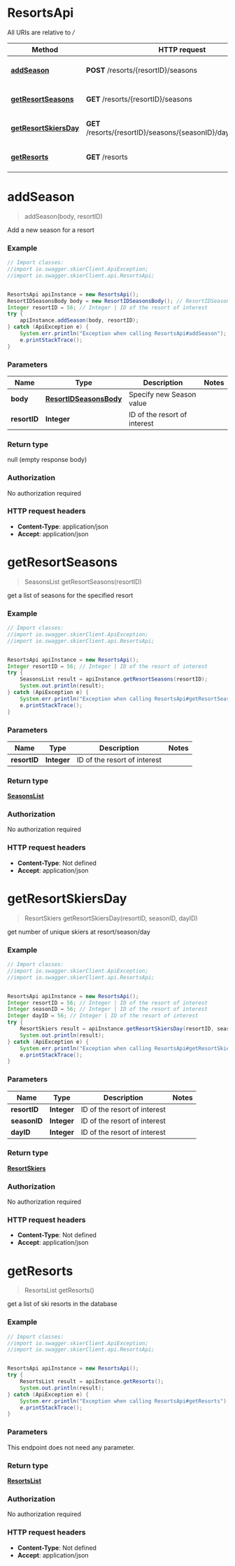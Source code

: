 # ResortsApi

All URIs are relative to */*

Method | HTTP request | Description
------------- | ------------- | -------------
[**addSeason**](ResortsApi.md#addSeason) | **POST** /resorts/{resortID}/seasons | Add a new season for a resort
[**getResortSeasons**](ResortsApi.md#getResortSeasons) | **GET** /resorts/{resortID}/seasons | get a list of seasons for the specified resort
[**getResortSkiersDay**](ResortsApi.md#getResortSkiersDay) | **GET** /resorts/{resortID}/seasons/{seasonID}/day/{dayID}/skiers | get number of unique skiers at resort/season/day
[**getResorts**](ResortsApi.md#getResorts) | **GET** /resorts | get a list of ski resorts in the database

<a name="addSeason"></a>
# **addSeason**
> addSeason(body, resortID)

Add a new season for a resort

### Example
```java
// Import classes:
//import io.swagger.skierClient.ApiException;
//import io.swagger.skierClient.api.ResortsApi;


ResortsApi apiInstance = new ResortsApi();
ResortIDSeasonsBody body = new ResortIDSeasonsBody(); // ResortIDSeasonsBody | Specify new Season value
Integer resortID = 56; // Integer | ID of the resort of interest
try {
    apiInstance.addSeason(body, resortID);
} catch (ApiException e) {
    System.err.println("Exception when calling ResortsApi#addSeason");
    e.printStackTrace();
}
```

### Parameters

Name | Type | Description  | Notes
------------- | ------------- | ------------- | -------------
 **body** | [**ResortIDSeasonsBody**](ResortIDSeasonsBody.md)| Specify new Season value |
 **resortID** | **Integer**| ID of the resort of interest |

### Return type

null (empty response body)

### Authorization

No authorization required

### HTTP request headers

 - **Content-Type**: application/json
 - **Accept**: application/json

<a name="getResortSeasons"></a>
# **getResortSeasons**
> SeasonsList getResortSeasons(resortID)

get a list of seasons for the specified resort

### Example
```java
// Import classes:
//import io.swagger.skierClient.ApiException;
//import io.swagger.skierClient.api.ResortsApi;


ResortsApi apiInstance = new ResortsApi();
Integer resortID = 56; // Integer | ID of the resort of interest
try {
    SeasonsList result = apiInstance.getResortSeasons(resortID);
    System.out.println(result);
} catch (ApiException e) {
    System.err.println("Exception when calling ResortsApi#getResortSeasons");
    e.printStackTrace();
}
```

### Parameters

Name | Type | Description  | Notes
------------- | ------------- | ------------- | -------------
 **resortID** | **Integer**| ID of the resort of interest |

### Return type

[**SeasonsList**](SeasonsList.md)

### Authorization

No authorization required

### HTTP request headers

 - **Content-Type**: Not defined
 - **Accept**: application/json

<a name="getResortSkiersDay"></a>
# **getResortSkiersDay**
> ResortSkiers getResortSkiersDay(resortID, seasonID, dayID)

get number of unique skiers at resort/season/day

### Example
```java
// Import classes:
//import io.swagger.skierClient.ApiException;
//import io.swagger.skierClient.api.ResortsApi;


ResortsApi apiInstance = new ResortsApi();
Integer resortID = 56; // Integer | ID of the resort of interest
Integer seasonID = 56; // Integer | ID of the resort of interest
Integer dayID = 56; // Integer | ID of the resort of interest
try {
    ResortSkiers result = apiInstance.getResortSkiersDay(resortID, seasonID, dayID);
    System.out.println(result);
} catch (ApiException e) {
    System.err.println("Exception when calling ResortsApi#getResortSkiersDay");
    e.printStackTrace();
}
```

### Parameters

Name | Type | Description  | Notes
------------- | ------------- | ------------- | -------------
 **resortID** | **Integer**| ID of the resort of interest |
 **seasonID** | **Integer**| ID of the resort of interest |
 **dayID** | **Integer**| ID of the resort of interest |

### Return type

[**ResortSkiers**](ResortSkiers.md)

### Authorization

No authorization required

### HTTP request headers

 - **Content-Type**: Not defined
 - **Accept**: application/json

<a name="getResorts"></a>
# **getResorts**
> ResortsList getResorts()

get a list of ski resorts in the database

### Example
```java
// Import classes:
//import io.swagger.skierClient.ApiException;
//import io.swagger.skierClient.api.ResortsApi;


ResortsApi apiInstance = new ResortsApi();
try {
    ResortsList result = apiInstance.getResorts();
    System.out.println(result);
} catch (ApiException e) {
    System.err.println("Exception when calling ResortsApi#getResorts");
    e.printStackTrace();
}
```

### Parameters
This endpoint does not need any parameter.

### Return type

[**ResortsList**](ResortsList.md)

### Authorization

No authorization required

### HTTP request headers

 - **Content-Type**: Not defined
 - **Accept**: application/json

